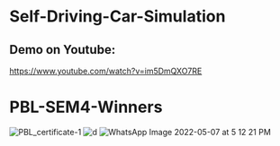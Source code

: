 # Self-Driving-Car-Simulation
## Demo on Youtube: 
https://www.youtube.com/watch?v=im5DmQXO7RE

# PBL-SEM4-Winners
![PBL_certificate-1](https://user-images.githubusercontent.com/75126845/170635315-3807caa1-ced4-4439-8364-e1a4ed6c44ab.png)
![d](https://user-images.githubusercontent.com/75126845/169221440-7626ae23-420c-4862-88f4-31a28cce5784.jpeg)
![WhatsApp Image 2022-05-07 at 5 12 21 PM](https://user-images.githubusercontent.com/75126845/169221542-f69a9d78-0c72-4320-b554-ade2706daedd.jpeg)
